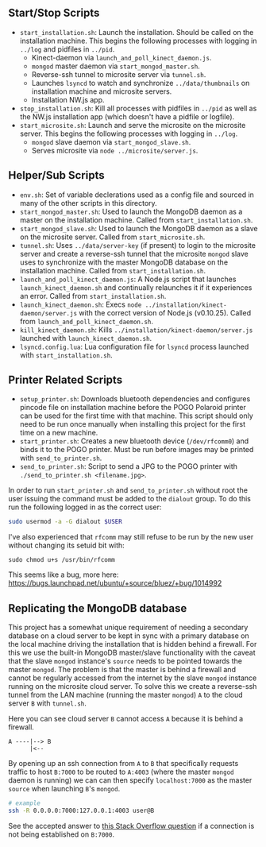 Start/Stop Scripts
------------------

- `start_installation.sh`: Launch the installation. Should be called on the 
installation machine. This begins the following processes with logging in 
`../log` and pidfiles in `../pid`.
	- Kinect-daemon via `launch_and_poll_kinect_daemon.js`.
	- `mongod` master daemon via `start_mongod_master.sh`.
	- Reverse-ssh tunnel to microsite server via `tunnel.sh`.
	- Launches `lsyncd` to watch and synchronize `../data/thumbnails`
	on installation machine and microsite servers.
	- Installation NW.js app.
- `stop_installation.sh`: Kill all processes with pidfiles in `../pid` as
well as the NW.js installation app (which doesn't have a pidfile or logfile).
- `start_microsite.sh`: Launch and serve the microsite on the microsite
server. This begins the following processes with logging in `../log`.
	- `mongod` slave daemon via `start_mongod_slave.sh`.
	- Serves microsite via `node ../microsite/server.js`.

Helper/Sub Scripts
------------------

- `env.sh`: Set of variable declerations used as a config file and sourced
in many of the other scripts in this directory.
- `start_mongod_master.sh`: Used to launch the MongoDB daemon as a master on the
installation machine. Called from `start_installation.sh`.
- `start_mongod_slave.sh`: Used to launch the MongoDB daemon as a slave on the
microsite server. Called from `start_microsite.sh`.
- `tunnel.sh`: Uses `../data/server-key` (if present) to login to the microsite
server and create a reverse-ssh tunnel that the microsite `mongod` slave uses to
synchronize with the master MongoDB database on the installation machine. Called
from `start_installation.sh`.
- `launch_and_poll_kinect_daemon.js`: A Node.js script that launches 
`launch_kinect_daemon.sh` and continually relaunches it if it experiences an error.
Called from `start_installation.sh`.
- `launch_kinect_daemon.sh`: Execs `node ../installation/kinect-daemon/server.js`
with the correct version of Node.js (v0.10.25). Called from 
`launch_and_poll_kinect_daemon.sh`.
- `kill_kinect_daemon.sh`: Kills `../installation/kinect-daemon/server.js` launched
with `launch_kinect_daemon.sh`.
- `lsyncd.config.lua`: Lua configuration file for `lsyncd` process launched with
`start_installation.sh`.

Printer Related Scripts
-----------------------

- `setup_printer.sh`: Downloads bluetooth dependencies and configures pincode file
on installation machine before the POGO Polaroid printer can be used for the first time
with that machine. This script should only need to be run once manually when installing
this project for the first time on a new machine.
- `start_printer.sh`: Creates a new bluetooth device (`/dev/rfcomm0`) and binds it to
the POGO printer. Must be run before images may be printed with `send_to_printer.sh`.
- `send_to_printer.sh`: Script to send a JPG to the POGO printer with 
`./send_to_printer.sh <filename.jpg>`. 

In order to run `start_printer.sh` and `send_to_printer.sh` without root the user
issuing the command must be added to the `dialout` group. To do this run the following
logged in as the correct user:

```bash
sudo usermod -a -G dialout $USER
```

I've also experienced that `rfcomm` may still refuse to be run by the new user without
changing its setuid bit with:

```
sudo chmod u+s /usr/bin/rfcomm 
```

This seems like a bug, more here: https://bugs.launchpad.net/ubuntu/+source/bluez/+bug/1014992

Replicating the MongoDB database
--------------------------------

This project has a somewhat unique requirement of needing
a secondary database on a cloud server to be kept in sync
with a primary database on the local machine driving the
installation that is hidden behind a firewall. For this
we use the built-in MongoDB master/slave functionality
with the caveat that the slave `mongod` instance's `source`
needs to be pointed towards the master `mongod`. The problem
is that the master is behind a firewall and cannot be regularly
accessed from the internet by the slave `mongod` instance running
on the microsite cloud server. To solve this we create a reverse-ssh tunnel
from the LAN machine (running the master `mongod`) `A` to the cloud
server `B` with `tunnel.sh`.

Here you can see cloud server `B` cannot access `A` because it is 
behind a firewall.

```
A ----|--> B
      |<--
```

By opening up an ssh connection from `A` to `B` that specifically
requests traffic to host `B:7000` to be routed to `A:4003` (where
the master `mongod` daemon is running) we can can then specify 
`localhost:7000` as the master `source` when launching `B`'s `mongod`.

```bash
# example
ssh -R 0.0.0.0:7000:127.0.0.1:4003 user@B
```
See the accepted answer to 
[this Stack Overflow question](http://serverfault.com/questions/478171/r\everse-ssh-tunnel-connexion-refused) 
if a connection is not being established on `B:7000`.